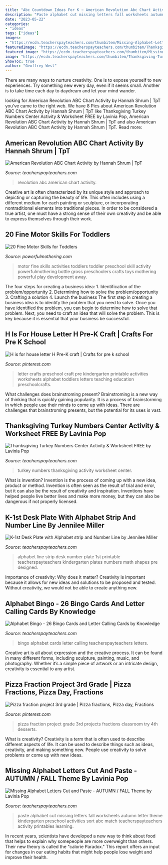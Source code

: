 ```yaml
---
title: "Abc Countdown Ideas For K ~ American Revolution Abc Chart Activity By Hannah Shrum"
description: "Paste alphabet cut missing letters fall worksheets autumn letter theme kindergarten preschool activities sort abc match teacherspayteachers activity printables learning"
date: "2023-05-22"
categories:
- "ideas"
tags: ["ideas"]
images:
- "https://ecdn.teacherspayteachers.com/thumbitem/Missing-Alphabet-Letters-Cut-and-Paste-AUTUMN-FALL-Theme-005716700-1379562798-1500873620/original-880216-4.jpg"
featuredImage: "https://ecdn.teacherspayteachers.com/thumbitem/Thanksgiving-Turkey-Numbers-Center-Activity-Worksheet-FREE-2829327-1476384695/original-2829327-2.jpg"
featured_image: "https://ecdn.teacherspayteachers.com/thumbitem/Missing-Alphabet-Letters-Cut-and-Paste-AUTUMN-FALL-Theme-005716700-1379562798-1500873620/original-880216-4.jpg"
image: "https://ecdn.teacherspayteachers.com/thumbitem/Thanksgiving-Turkey-Numbers-Center-Activity-Worksheet-FREE-2829327-1476384695/original-2829327-2.jpg"
ShowToc: true
author: "Geoffrey West"
---
```



There are many ways to nurture creativity. One is to expose yourself to new experiences. Try something new every day, even if it seems small. Another is to take time each day to daydream and let your mind wander.

	

		
looking for American Revolution ABC Chart Activity by Hannah Shrum | TpT you've came to the right web. We have 8 Pics about American Revolution ABC Chart Activity by Hannah Shrum | TpT like Thanksgiving Turkey Numbers Center Activity &amp; Worksheet FREE by Lavinia Pop, American Revolution ABC Chart Activity by Hannah Shrum | TpT and also American Revolution ABC Chart Activity by Hannah Shrum | TpT. Read more:
		
    
## American Revolution ABC Chart Activity By Hannah Shrum | TpT

<img loading=lazy src="https://ecdn.teacherspayteachers.com/thumbitem/American-Revolution-ABC-Chart-Activity-3630118-1517661804/original-3630118-4.jpg" onerror="this.onerror=null;this.src='https://tse1.mm.bing.net/th?id=OIP.CmsnvxINnaXs0GPUVbUB7AAAAA&amp;pid=15.1';" alt="American Revolution ABC Chart Activity by Hannah Shrum | TpT">

_Source: teacherspayteachers.com_

>revolution abc american chart activity. 

	

Creative art is often characterized by its unique style and approach to depicting or capturing the beauty of life. This often includes using a different medium for each painting or sculpture, or incorporating nontraditional elements into traditional pieces. In order to be considered a true artist, one must have a strong sense of their own creativity and be able to express themselves through their work.

    
## 20 Fine Motor Skills For Toddlers

<img loading=lazy src="https://www.powerfulmothering.com/wp-content/uploads/2014/05/20-Fine-Motor-Skills-for-Toddlers-2.jpg" onerror="this.onerror=null;this.src='https://tse1.mm.bing.net/th?id=OIP.Tdih7G7WabuOcvtUD-FK3QHaK0&amp;pid=15.1';" alt="20 Fine Motor Skills for Toddlers">

_Source: powerfulmothering.com_

>motor fine skills activities toddlers toddler preschool skill activity powerfulmothering bottle gross preschoolers crafts toys mothering powerful play development away. 

	

The four steps for creating a business idea: 1. Identification of the problem/opportunity 2. Determining how to solve the problem/opportunity 3. Crafting a solution 4. Launch the business
The first step in creating a business idea is to identify the problem that you need to solve. Once you have identified the problem, you can begin to determine how to solve that problem. Next, you need to craft an idea that will solve the problem. This is key because it is essential that your business be successful.

    
## H Is For House Letter H Pre-K Craft | Crafts For Pre K School

<img loading=lazy src="https://s-media-cache-ak0.pinimg.com/736x/d4/10/54/d41054ba90d6b1dc1d8dd5c53cffeebd.jpg" onerror="this.onerror=null;this.src='https://tse1.mm.bing.net/th?id=OIP.Z7QUluPCEA21Pf3ED9XLiQHaJ6&amp;pid=15.1';" alt="H is for house letter H Pre-K craft | Crafts for pre k school">

_Source: pinterest.com_

>letter crafts preschool craft pre kindergarten printable activities worksheets alphabet toddlers letters teaching education preschoolcrafts. 

	

What challenges does brainstroming present?
Brainstroming is a new way of thinking that is quickly gaining popularity. It is a process of brainstorming in which people use their minds to come up with ideas. There are challenges that brainstroming presents, but the potential for its uses is vast.

    
## Thanksgiving Turkey Numbers Center Activity &amp; Worksheet FREE By Lavinia Pop

<img loading=lazy src="https://ecdn.teacherspayteachers.com/thumbitem/Thanksgiving-Turkey-Numbers-Center-Activity-Worksheet-FREE-2829327-1476384695/original-2829327-2.jpg" onerror="this.onerror=null;this.src='https://tse1.mm.bing.net/th?id=OIP.VOkJcNaYxyF4qhDnoWQwrwAAAA&amp;pid=15.1';" alt="Thanksgiving Turkey Numbers Center Activity &amp; Worksheet FREE by Lavinia Pop">

_Source: teacherspayteachers.com_

>turkey numbers thanksgiving activity worksheet center. 

	

What is invention?
Invention is the process of coming up with a new idea, product or method. Invention is often seen as the result of trial and error, but it can also be the result of creativity and inspiration. Inventions have helped people live better lives and make more money, but they can also be dangerous if not properly licensed.

    
## K-1st Desk Plate With Alphabet Strip And Number Line By Jennilee Miller

<img loading=lazy src="https://ecdn.teacherspayteachers.com/thumbitem/K-1st-Desk-Plate-with-Alphabet-strip-and-Number-Line-1345701932/original-215494-1.jpg" onerror="this.onerror=null;this.src='https://tse2.mm.bing.net/th?id=OIP.SZdsZGLIrOsFCmwvBHIVDQAAAA&amp;pid=15.1';" alt="K-1st Desk Plate with Alphabet strip and Number Line by Jennilee Miller">

_Source: teacherspayteachers.com_

>alphabet line strip desk number plate 1st printable teacherspayteachers kindergarten plates numbers math shapes pre designed. 

	

Importance of creativity: Why does it matter?
Creativity is important because it allows for new ideas and solutions to be proposed and tested. Without creativity, we would not be able to create anything new.

    
## Alphabet Bingo - 26 Bingo Cards And Letter Calling Cards By Knowledge

<img loading=lazy src="https://ecdn.teacherspayteachers.com/thumbitem/Alphabet-Bingo-26-Bingo-Cards-and-Letter-Calling-Cards-2833972-1476654101/original-2833972-4.jpg" onerror="this.onerror=null;this.src='https://tse3.mm.bing.net/th?id=OIP.5qFngeMI3LLQLS9yIYIYLgAAAA&amp;pid=15.1';" alt="Alphabet Bingo - 26 Bingo Cards and Letter Calling Cards by Knowledge">

_Source: teacherspayteachers.com_

>bingo alphabet cards letter calling teacherspayteachers letters. 

	

Creative art is all about expression and the creative process. It can be found in many different forms, including sculpture, painting, music, and photography. Whether it’s a simple piece of artwork or an intricate design, creativity is essential to any artist.

    
## Pizza Fraction Project 3rd Grade | Pizza Fractions, Pizza Day, Fractions

<img loading=lazy src="https://i.pinimg.com/originals/86/31/79/863179cd5bbda3961a60e88f6d855fb5.jpg" onerror="this.onerror=null;this.src='https://tse4.mm.bing.net/th?id=OIP.JEajxnJyjCIqkVvDqND5nQAAAA&amp;pid=15.1';" alt="Pizza fraction project 3rd grade | Pizza fractions, Pizza day, Fractions">

_Source: pinterest.com_

>pizza fraction project grade 3rd projects fractions classroom try 4th desserts. 

	

What is creativity?
Creativity is a term that is often used to describe different aspects of life. It can be used to describe things such as ideas, creativity, and making something new. People use creativity to solve problems or come up with new ideas.

    
## Missing Alphabet Letters Cut And Paste - AUTUMN / FALL Theme By Lavinia Pop

<img loading=lazy src="https://ecdn.teacherspayteachers.com/thumbitem/Missing-Alphabet-Letters-Cut-and-Paste-AUTUMN-FALL-Theme-005716700-1379562798-1500873620/original-880216-4.jpg" onerror="this.onerror=null;this.src='https://tse4.mm.bing.net/th?id=OIP.v6vB__SzlUoMr7tmn6osVQAAAA&amp;pid=15.1';" alt="Missing Alphabet Letters Cut and Paste - AUTUMN / FALL Theme by Lavinia Pop">

_Source: teacherspayteachers.com_

>paste alphabet cut missing letters fall worksheets autumn letter theme kindergarten preschool activities sort abc match teacherspayteachers activity printables learning. 

	

In recent years, scientists have developed a new way to think about food that helps to explain why somepeople are more overweight than others. Their new theory is called the "calorie Paradox." This report offers an input for changes in our eating habits that might help people lose weight and improve their health.

